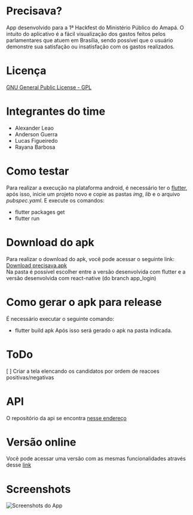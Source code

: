 # Precisava?

App desenvolvido para a 1ª Hackfest do Ministério Público do Amapá. O intuito do aplicativo é a fácil visualização dos gastos feitos pelos parlamentares que atuem em Brasília, sendo possível que o usuário demonstre sua satisfação
ou insatisfação com os gastos realizados.  

# Licença

 [GNU General Public License - GPL](https://www.gnu.org/licenses/gpl-3.0)

# Integrantes do time
- Alexander Leao
- Anderson Guerra
- Lucas Figueiredo
- Rayana Barbosa

# Como testar

Para realizar a execução na plataforma android, é necessário ter o [flutter](https://flutter.io/get-started/install/), após isso, inicie um projeto novo e copie as pastas *img*, *lib* e o arquivo *pubspec.yaml*. E execute os comandos:
- flutter packages get
- flutter run

# Download do apk

Para realizar o download do apk, você pode acessar o seguinte link:  
[Download precisava.apk](https://drive.google.com/open?id=1Nuu5m78DTKGqy9-XqPtE-XRDa0WsD7eD)  
Na pasta é possível escolher entre a versão desenvolvida com flutter e a versão desenvolvida com react-native (do branch app_login)

# Como gerar o apk para release

É necessário executar o seguinte comando:
- flutter build apk
Após isso será gerado o apk na pasta indicada.

# ToDo

[ ] Criar a tela elencando os candidatos por ordem de reacoes positivas/negativas

# API

O repositório da api se encontra [nesse endereço](https://github.com/alexleao23/apiprecisava)

# Versão online

Você pode acessar uma versão com as mesmas funcionalidades através desse [link](http://132.255.99.34/login)

# Screenshots

![Screenshots do App](https://i.imgur.com/xnUQck7.png)
